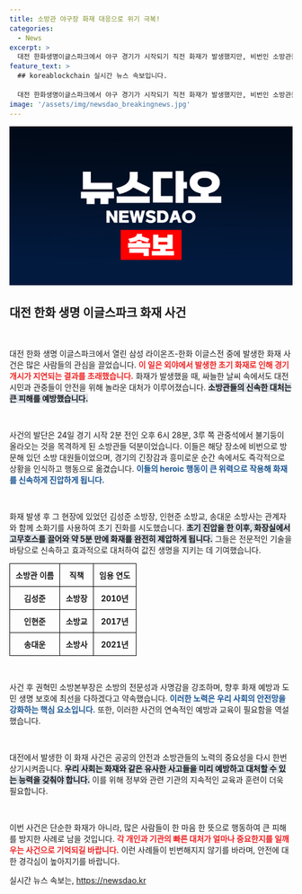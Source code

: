 ```yaml
---
title: 소방관 야구장 화재 대응으로 위기 극복!
categories:
  - News
excerpt: >
  대전 한화생명이글스파크에서 야구 경기가 시작되기 직전 화재가 발생했지만, 비번인 소방관들이 신속하게 대처해 큰 피해를 막았다. 소방관들의 용감한 행동에 경기가 무사히 진행될 수 있었다. 
feature_text: >
  ## koreablockchain 실시간 뉴스 속보입니다.

  대전 한화생명이글스파크에서 야구 경기가 시작되기 직전 화재가 발생했지만, 비번인 소방관들이 신속하게 대처해 큰 피해를 막았다. 소방관들의 용감한 행동에 경기가 무사히 진행될 수 있었다. 
image: '/assets/img/newsdao_breakingnews.jpg'
---
```


<p><img src="/assets/img/newsdao_breakingnews.jpg" alt="koreablockchain 속보" /></p>

<h2 data-ke-size="size26">대전 한화 생명 이글스파크 화재 사건</h2>

<p data-ke-size="size16">&nbsp;</p>

<p>대전 한화 생명 이글스파크에서 열린 삼성 라이온즈-한화 이글스전 중에 발생한 <b></b>화재<b></b> 사건은 많은 사람들의 관심을 끌었습니다. <b><span style="color: #ee2323;">이 일은 외야에서 발생한 초기 화재로 인해 경기 개시가 지연되는 결과를 초래했습니다.</span></b> 화재가 발생했을 때, 싸늘한 날씨 속에서도 대전 시민과 관중들이 안전을 위해 놀라운 대처가 이루어졌습니다. <b><span style="background-color: #21538527;">소방관들의 신속한 대처는 큰 피해를 예방했습니다.</span></b> </p>

<p data-ke-size="size16">&nbsp;</p>

<p>사건의 발단은 24일 경기 시작 2분 전인 오후 6시 28분, <b></b>3루 쪽 관중석<b></b>에서 불기둥이 올라오는 것을 목격하게 된 소방관들 덕분이었습니다. 이들은 해당 장소에 비번으로 방문해 있던 소방 대원들이었으며, 경기의 긴장감과 흥미로운 순간 속에서도 즉각적으로 상황을 인식하고 행동으로 옮겼습니다. <b><span style="color: #1a5490;">이들의 heroic 행동이 큰 위력으로 작용해 화재를 신속하게 진압하게 됩니다.</span></b></p>

<p data-ke-size="size16">&nbsp;</p>

<p>화재 발생 후 그 현장에 있었던 <b></b>김성준 소방장, 인현준 소방교, 송대운 소방사는 <b></b>관계자<b></b>와 함께 소화기를 사용하여 초기 진화를 시도했습니다. <b><span style="background-color: #21538527;">초기 진압을 한 이후, 화장실에서 고무호스를 끌어와 약 5분 만에 화재를 완전히 제압하게 됩니다.</span></b> 그들은 전문적인 기술을 바탕으로 신속하고 효과적으로 대처하여 값진 생명을 지키는 데 기여했습니다. </p>

<table style="width: 100%;">
    <tr>
        <th style="text-align: center; height: 17px;"><b>소방관 이름</b></th>
        <th style="text-align: center; height: 17px;"><b>직책</b></th>
        <th style="text-align: center; height: 17px;"><b>임용 연도</b></th>
    </tr>
    <tr>
        <td style="text-align: center; height: 17px;"><b>김성준</b></td>
        <td style="text-align: center; height: 17px;"><b>소방장</b></td>
        <td style="text-align: center; height: 17px;"><b>2010년</b></td>
    </tr>
    <tr>
        <td style="text-align: center; height: 17px;"><b>인현준</b></td>
        <td style="text-align: center; height: 17px;"><b>소방교</b></td>
        <td style="text-align: center; height: 17px;"><b>2017년</b></td>
    </tr>
    <tr>
        <td style="text-align: center; height: 17px;"><b>송대운</b></td>
        <td style="text-align: center; height: 17px;"><b>소방사</b></td>
        <td style="text-align: center; height: 17px;"><b>2021년</b></td>
    </tr>
</table>

<p data-ke-size="size16">&nbsp;</p>

<p>사건 후 권혁민 소방본부장은 <b></b>소방의 전문성과 사명감<b></b>을 강조하며, 향후 화재 예방과 도민 생명 보호에 최선을 다하겠다고 약속했습니다. <b><span style="color: #1a5490;">이러한 노력은 우리 사회의 안전망을 강화하는 핵심 요소입니다.</span></b> 또한, 이러한 사건의 연속적인 예방과 교육이 필요함을 역설했습니다. </p>

<p data-ke-size="size16">&nbsp;</p>

<p>대전에서 발생한 이 화재 사건은 <b></b>공공의 안전<b></b>과 소방관들의 노력의 중요성을 다시 한번 상기시켜줍니다. <b><span style="background-color: #21538527;">우리 사회는 화재와 같은 유사한 사고들을 미리 예방하고 대처할 수 있는 능력을 갖춰야 합니다.</span></b> 이를 위해 정부와 관련 기관의 지속적인 교육과 훈련이 더욱 필요합니다. </p>

<style>
    table {
        border-collapse: collapse;
        width: 100%;
    }
    th, td {
        border: 1px solid black;
        padding: 10px;
        text-align: center;
    }
</style>

<p data-ke-size="size16">&nbsp;</p>

<p>이번 사건은 단순한 화재가 아니라, 많은 사람들이 한 마음 한 뜻으로 행동하여 큰 피해를 방지한 사례로 남을 것입니다. <b><span style="color: #ee2323;">각 개인과 기관의 빠른 대처가 얼마나 중요한지를 일깨우는 사건으로 기억되길 바랍니다.</span></b> 이런 사례들이 빈번해지지 않기를 바라며, 안전에 대한 경각심이 높아지기를 바랍니다.</p>
실시간 뉴스 속보는, <a href="https://newsdao.kr" rel="dofollow">https://newsdao.kr</a>


